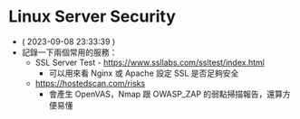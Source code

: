# Linux Server Security

- ( 2023-09-08 23:33:39 )
- 記錄一下兩個常用的服務：
  - SSL Server Test - https://www.ssllabs.com/ssltest/index.html
    - 可以用來看 Nginx 或 Apache 設定 SSL 是否足夠安全
  - https://hostedscan.com/risks
    - 會產生 OpenVAS，Nmap 跟 OWASP_ZAP 的弱點掃描報告，還算方便易懂